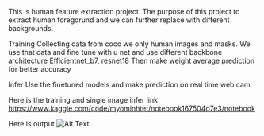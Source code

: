 This is human feature extraction project.
The purpose of this project to extract human foregorund and we can further replace with different backgrounds.

Training
Collecting data from coco we only human images and masks.
We use that data and fine tune with u net and use different backbone architecture Efficientnet_b7, resnet18
Then make weight average prediction for better accuracy

Infer
Use the finetuned models and make prediction on real time web cam

Here is the training and single image infer link
https://www.kaggle.com/code/myominhtet/notebook167504d7e3/notebook

Here is output
![Alt Text]((https://s3.ezgif.com/tmp/ezgif-3-a17879bbf6.gif))

